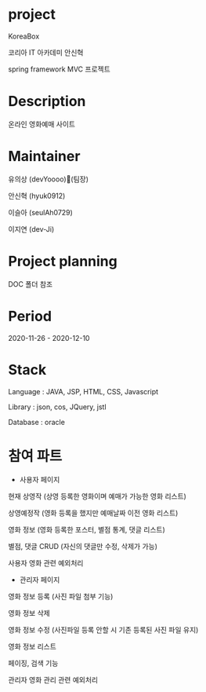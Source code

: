 # project
KoreaBox

코리아 IT 아카데미 안신혁

spring framework MVC 프로젝트

# Description
온라인 영화예매 사이트


# Maintainer
유의상 (devYoooo)👑(팀장)

안신혁 (hyuk0912)

이슬아 (seulAh0729)

이지연 (dev-Ji)


# Project planning

DOC 폴더 참조


# Period
2020-11-26 - 2020-12-10

# Stack
Language : JAVA, JSP, HTML, CSS, Javascript

Library : json, cos, JQuery, jstl

Database : oracle


# 참여 파트

- 사용자 페이지

현재 상영작 (상영 등록한 영화이며 예매가 가능한 영화 리스트)

상영예정작 (영화 등록을 했지만 예매날짜 이전 영화 리스트)

영화 정보 (영화 등록한 포스터, 별점 통계, 댓글 리스트)

별점, 댓글 CRUD (자신의 댓글만 수정, 삭제가 가능)

사용자 영화 관련 예외처리



- 관리자 페이지

영화 정보 등록 (사진 파일 첨부 기능)

영화 정보 삭제

영화 정보 수정 (사진파일 등록 안할 시 기존 등록된 사진 파일 유지)

영화 정보 리스트

페이징, 검색 기능

관리자 영화 관리 관련 예외처리


